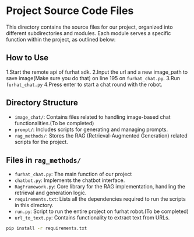 # Project Source Code Files

This directory contains the source files for our project, organized into different subdirectories and modules. Each module serves a specific function within the project, as outlined below:

## How to Use
1.Start the remote api of furhat sdk.
2.Input the url and a new image_path to save image(Make sure you do that) on line 195 on `furhat_chat.py`.
3.Run `furhat_chat.py`
4.Press enter to start a chat round with the robot.

## Directory Structure

- `image_chat/`: Contains files related to handling image-based chat functionalities.(To be completed)
- `prompt/`: Includes scripts for generating and managing prompts.
- `rag_methods/`: Stores the RAG (Retrieval-Augmented Generation) related scripts for the project.

## Files in `rag_methods/`
- `furhat_chat.py`: The main function of our project
- `chatbot.py`: Implements the chatbot interface.
- `RagFramework.py`: Core library for the RAG implementation, handling the retrieval and generation logic.
- `requirements.txt`: Lists all the dependencies required to run the scripts in this directory.
- `run.py`: Script to run the entire project on furhat robot.(To be completed)
- `url_to_text.py`: Contains functionality to extract text from URLs.



```bash
pip install -r requirements.txt



